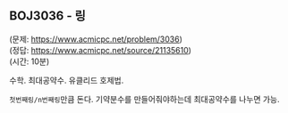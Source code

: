 ## BOJ3036 - 링  
(문제: https://www.acmicpc.net/problem/3036)  
(정답: https://www.acmicpc.net/source/21135610)  
(시간: 10분)  

수학. 최대공약수. 유클리드 호제법.  

`첫번째링/n번째링`만큼 돈다. 기약분수를 만들어줘야하는데 최대공약수를 나누면 가능.